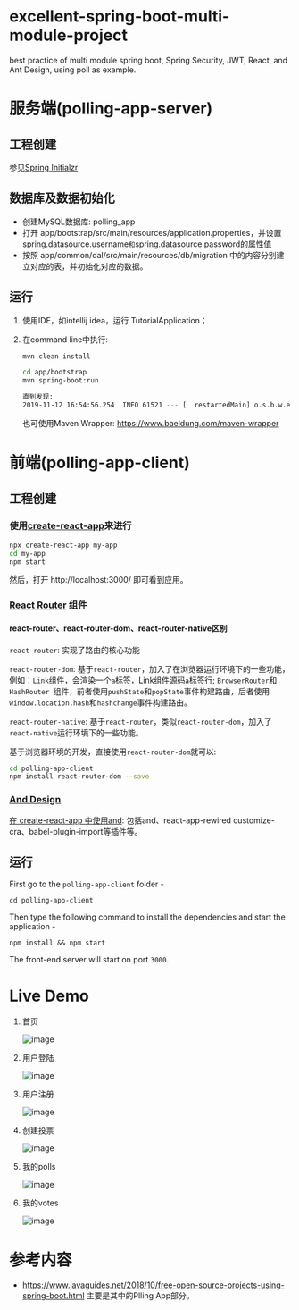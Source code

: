 # excellent-spring-boot-multi-module-project
best practice of multi module spring boot, Spring Security, JWT, React, and Ant Design, using poll as example.

# 服务端(polling-app-server)
## 工程创建

参见[Spring Initialzr](https://start.spring.io/) 

## 数据库及数据初始化

- 创建MySQL数据库: polling_app
- 打开 app/bootstrap/src/main/resources/application.properties，并设置spring.datasource.username` 和 `spring.datasource.password的属性值
- 按照 app/common/dal/src/main/resources/db/migration 中的内容分别建立对应的表，并初始化对应的数据。

## 运行

1. 使用IDE，如intellij idea，运行 TutorialApplication；

2. 在command line中执行: 

   ```bash
   mvn clean install
   
   cd app/bootstrap
   mvn spring-boot:run
   
   直到发现: 
   2019-11-12 16:54:56.254  INFO 61521 --- [  restartedMain] o.s.b.w.embedded.tomcat.TomcatWebServer  : Tomcat started on port(s): 5000 (http) with context path 
   ```

   也可使用Maven Wrapper: https://www.baeldung.com/maven-wrapper

# 前端(polling-app-client)
## 工程创建

### 使用[create-react-app](https://github.com/facebook/create-react-app)来进行

```bash
npx create-react-app my-app
cd my-app
npm start
```

然后，打开 http://localhost:3000/ 即可看到应用。

### [React Router](https://github.com/ReactTraining/react-router) 组件

#### react-router、react-router-dom、react-router-native区别

`react-router`: 实现了路由的核心功能

`react-router-dom`: 基于`react-router`，加入了在浏览器运行环境下的一些功能，例如：`Link`组件，会渲染一个`a`标签，[Link组件源码`a`标签行](https://github.com/ReactTraining/react-router/blob/master/packages/react-router-dom/modules/Link.js#L63); `BrowserRouter`和`HashRouter `组件，前者使用`pushState`和`popState`事件构建路由，后者使用`window.location.hash`和`hashchange`事件构建路由。

`react-router-native`: 基于`react-router`，类似`react-router-dom`，加入了`react-native`运行环境下的一些功能。

基于浏览器环境的开发，直接使用`react-router-dom`就可以:

```bash
cd polling-app-client
npm install react-router-dom --save
```

### [And Design](https://ant.design/docs/react/introduce-cn)

[在 create-react-app 中使用and](https://ant.design/docs/react/use-with-create-react-app-cn): 包括and、react-app-rewired customize-cra、babel-plugin-import等插件等。



## 运行

First go to the `polling-app-client` folder -

```
cd polling-app-client
```

Then type the following command to install the dependencies and start the application -

```
npm install && npm start
```

The front-end server will start on port `3000`.



# Live Demo

1. 首页

   ![image](https://github.com/mewishu/excellentcoder-spring-boot-tutorial/raw/master/live_demo/main_page.png)

2. 用户登陆

   ![image](https://github.com/mewishu/excellentcoder-spring-boot-tutorial/raw/master/live_demo/user_login.png)

3. 用户注册

   ![image](https://github.com/mewishu/excellentcoder-spring-boot-tutorial/raw/master/live_demo/user_signup.png)

4. 创建投票

   ![image](https://github.com/mewishu/excellentcoder-spring-boot-tutorial/raw/master/live_demo/create_poll.png)

5. 我的polls

   ![image](https://github.com/mewishu/excellentcoder-spring-boot-tutorial/raw/master/live_demo/profile_polls.png)

6. 我的votes

   ![image](https://github.com/mewishu/excellentcoder-spring-boot-tutorial/raw/master/live_demo/profile_votes.png)

# 参考内容

- https://www.javaguides.net/2018/10/free-open-source-projects-using-spring-boot.html
  主要是其中的Plling App部分。
